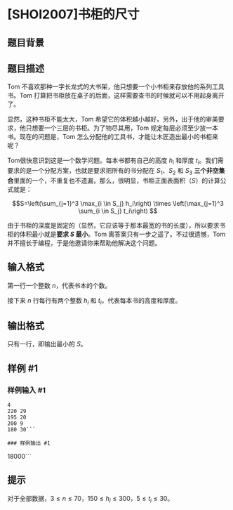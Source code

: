 # [SHOI2007]书柜的尺寸

## 题目背景



## 题目描述

Tom 不喜欢那种一字长龙式的大书架，他只想要一个小书柜来存放他的系列工具书。Tom 打算把书柜放在桌子的后面，这样需要查书的时候就可以不用起身离开了。

显然，这种书柜不能太大，Tom 希望它的体积越小越好。另外，出于他的审美要求，他只想要一个三层的书柜。为了物尽其用，Tom 规定每层必须至少放一本书。现在的问题是，Tom 怎么分配他的工具书，才能让木匠造出最小的书柜来呢？ 

Tom很快意识到这是一个数学问题。每本书都有自己的高度 $h_i$ 和厚度 $t_i$。我们需要求的是一个分配方案，也就是要求把所有的书分配在 $S_1$、$S_2$ 和 $S_3$ **三个非空集合**里面的一个，不重复也不遗漏，那么，很明显，书柜正面表面积（$S$）的计算公式就是：  

$$S=\left(\sum_{j=1}^3 \max_{i \in S_j} h_i\right) \times \left(\max_{j=1}^3 \sum_{i \in S_j} t_i\right) $$

由于书柜的深度是固定的（显然，它应该等于那本最宽的书的长度），所以要求书柜的体积最小就是**要求 $S$ 最小**。Tom 离答案只有一步之遥了。不过很遗憾，Tom 并不擅长于编程，于是他邀请你来帮助他解决这个问题。

## 输入格式

第一行一个整数 $n$，代表书本的个数。

接下来 $n$ 行每行有两个整数 $h_i$ 和 $t_i$，代表每本书的高度和厚度。

## 输出格式

只有一行，即输出最小的 $S$。

## 样例 #1

### 样例输入 #1
```
4
220 29
195 20
200 9
180 30```

### 样例输出 #1

```
18000```

## 提示

对于全部数据，$3 \leq n \leq 70$，$150 \leq h_i \leq 300$，$5 \leq t_i \leq 30$。
